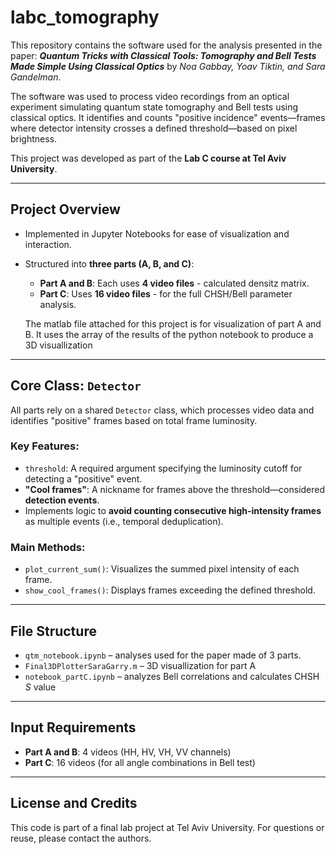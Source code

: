 # labc_tomography

This repository contains the software used for the analysis presented in the paper:
***Quantum Tricks with Classical Tools: Tomography and Bell Tests Made Simple Using Classical Optics***
by *Noa Gabbay, Yoav Tiktin, and Sara Gandelman*.

The software was used to process video recordings from an optical experiment simulating quantum state tomography and Bell tests using classical optics. It identifies and counts "positive incidence" events—frames where detector intensity crosses a defined threshold—based on pixel brightness.

This project was developed as part of the **Lab C course at Tel Aviv University**.

---

## Project Overview

* Implemented in Jupyter Notebooks for ease of visualization and interaction.
* Structured into **three parts (A, B, and C)**:

  * **Part A and B**: Each uses **4 video files** - calculated densitz matrix.
  * **Part C**: Uses **16 video files** - for the full CHSH/Bell parameter analysis.
 
  The matlab file attached for this project is for visualization of part A and B.
  It uses the array of the results of the python notebook to produce a 3D visuallization

---

## Core Class: `Detector`

All parts rely on a shared `Detector` class, which processes video data and identifies "positive" frames based on total frame luminosity.

### Key Features:

* `threshold`: A required argument specifying the luminosity cutoff for detecting a "positive" event.
* **"Cool frames"**: A nickname for frames above the threshold—considered **detection events**.
* Implements logic to **avoid counting consecutive high-intensity frames** as multiple events (i.e., temporal deduplication).

### Main Methods:

* `plot_current_sum()`: Visualizes the summed pixel intensity of each frame.
* `show_cool_frames()`: Displays frames exceeding the defined threshold.

---

## File Structure

* `qtm_notebook.ipynb` – analyses used for the paper made of 3 parts. 
* `Final3DPlotterSaraGarry.m` – 3D visuallization for part A
* `notebook_partC.ipynb` – analyzes Bell correlations and calculates CHSH $S$ value

---

## Input Requirements

* **Part A and B**: 4 videos (HH, HV, VH, VV channels)
* **Part C**: 16 videos (for all angle combinations in Bell test)

---

## License and Credits

This code is part of a final lab project at Tel Aviv University.
For questions or reuse, please contact the authors.






